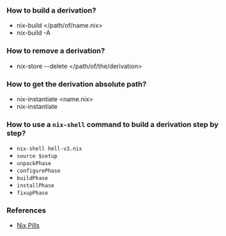 ### How to build a derivation?
- nix-build </path/of/name.nix>
- nix-build -A <name>

### How to remove a derivation?
- nix-store --delete </path/of/the/derivation>

### How to get the derivation absolute path?
- nix-instantiate <name.nix>
- nix-instantiate <name>

### How to use a `nix-shell` command to build a derivation step by step?
- `nix-shell hell-v3.nix`
- `source $setup`
- `unpackPhase`
- `configurePhase`
- `buildPhase`
- `installPhase`
- `fixupPhase`

### References
- [Nix Pills](https://nixos.org/guides/nix-pills/00-preface)
